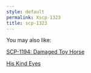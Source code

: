 ```yaml
---
style: default
permalink: Xscp-1323
title: scp-1323
---
```

You may also like:

[SCP-1194: Damaged Toy Horse](http://scp-wiki.net/scp-1194)

[His Kind Eyes](http://scp-wiki.net/his-kind-eyes)
